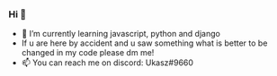 ### Hi 👋
- 🌱 I’m currently learning javascript, python and django
- If u are here by accident and u saw something what is better to be changed in my code please dm me! 
- 📫 You can reach me on discord: Ukasz#9660
<!--
**lukaszs03/lukaszs03** is a ✨ _special_ ✨ repository because its `README.md` (this file) appears on your GitHub profile.

Here are some ideas to get you started:

- 🔭 I’m currently working on ...
- 🌱 I’m currently learning python
- 👯 I’m looking to collaborate on ...
- 🤔 I’m looking for help with ...
- 💬 Ask me about ...
- 📫 You can reach me on discord: Ukasz#9660
- 😄 Pronouns: ...
- ⚡ Fun fact: ...
-->
